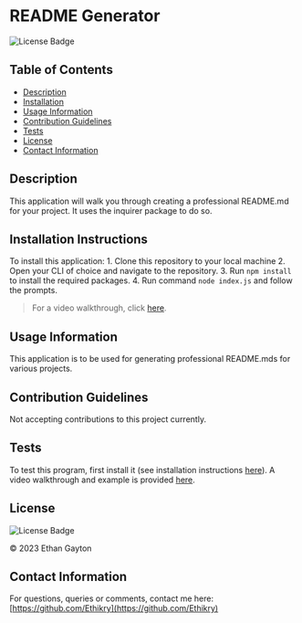 # README Generator

  
  ![License Badge](https://img.shields.io/badge/license-MIT-blue.svg)
  

  ## Table of Contents 
  * [Description](#Description)
  * [Installation](#Installation)
  * [Usage Information](#Usage)
  * [Contribution Guidelines](#Contributions)
  * [Tests](#Tests)
  * [License](#License)
  * [Contact Information](#ContactInfo)
  ## Description
  This application will walk you through creating a professional README.md for your project. It uses the inquirer package to do so. 
  ## Installation Instructions
  To install this application:
    1. Clone this repository to your local machine
    2. Open your CLI of choice and navigate to the repository.
    3. Run `npm install` to install the required packages.
    4. Run command `node index.js` and follow the prompts.
  >For a video walkthrough, click [here](video.url).
  
  ## Usage Information
  This application is to be used for generating professional README.mds for various projects. 
  
  ## Contribution Guidelines 
  Not accepting contributions to this project currently.
  ## Tests 
  To test this program, first install it (see installation instructions [here](#Installation)).
  A video walkthrough and example is provided [here](video.url).
  
  ## License
  
  
  ![License Badge](https://img.shields.io/badge/license-MIT-blue.svg)
  
  
  © 2023 Ethan Gayton
  
  
  ## Contact Information 
  For questions, queries or comments, contact me here: 
  [https://github.com/Ethikry](https://github.com/Ethikry)

